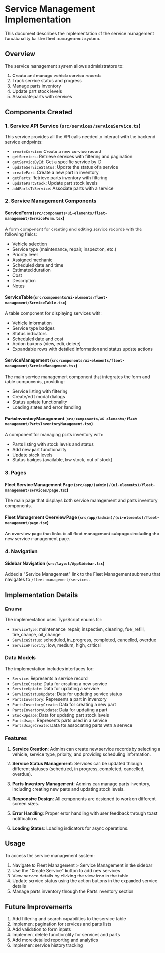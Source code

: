 # Service Management Implementation

This document describes the implementation of the service management functionality for the fleet management system.

## Overview

The service management system allows administrators to:
1. Create and manage vehicle service records
2. Track service status and progress
3. Manage parts inventory
4. Update part stock levels
5. Associate parts with services

## Components Created

### 1. Service API Service (`src/services/serviceService.ts`)

This service provides all the API calls needed to interact with the backend service endpoints:

- `createService`: Create a new service record
- `getServices`: Retrieve services with filtering and pagination
- `getServiceById`: Get a specific service by ID
- `updateServiceStatus`: Update the status of a service
- `createPart`: Create a new part in inventory
- `getParts`: Retrieve parts inventory with filtering
- `updatePartStock`: Update part stock levels
- `addPartsToService`: Associate parts with a service

### 2. Service Management Components

#### ServiceForm (`src/components/ui-elements/fleet-management/ServiceForm.tsx`)

A form component for creating and editing service records with the following fields:
- Vehicle selection
- Service type (maintenance, repair, inspection, etc.)
- Priority level
- Assigned mechanic
- Scheduled date and time
- Estimated duration
- Cost
- Description
- Notes

#### ServiceTable (`src/components/ui-elements/fleet-management/ServiceTable.tsx`)

A table component for displaying services with:
- Vehicle information
- Service type badges
- Status indicators
- Scheduled date and cost
- Action buttons (view, edit, delete)
- Expandable rows with detailed information and status update actions

#### ServiceManagement (`src/components/ui-elements/fleet-management/ServiceManagement.tsx`)

The main service management component that integrates the form and table components, providing:
- Service listing with filtering
- Create/edit modal dialogs
- Status update functionality
- Loading states and error handling

#### PartsInventoryManagement (`src/components/ui-elements/fleet-management/PartsInventoryManagement.tsx`)

A component for managing parts inventory with:
- Parts listing with stock levels and status
- Add new part functionality
- Update stock levels
- Status badges (available, low stock, out of stock)

### 3. Pages

#### Fleet Service Management Page (`src/app/(admin)/(ui-elements)/fleet-management/services/page.tsx`)

The main page that displays both service management and parts inventory components.

#### Fleet Management Overview Page (`src/app/(admin)/(ui-elements)/fleet-management/page.tsx`)

An overview page that links to all fleet management subpages including the new service management page.

### 4. Navigation

#### Sidebar Navigation (`src/layout/AppSidebar.tsx`)

Added a "Service Management" link to the Fleet Management submenu that navigates to `/fleet-management/services`.

## Implementation Details

### Enums

The implementation uses TypeScript enums for:
- `ServiceType`: maintenance, repair, inspection, cleaning, fuel_refill, tire_change, oil_change
- `ServiceStatus`: scheduled, in_progress, completed, cancelled, overdue
- `ServicePriority`: low, medium, high, critical

### Data Models

The implementation includes interfaces for:
- `Service`: Represents a service record
- `ServiceCreate`: Data for creating a new service
- `ServiceUpdate`: Data for updating a service
- `ServiceStatusUpdate`: Data for updating service status
- `PartsInventory`: Represents a part in inventory
- `PartsInventoryCreate`: Data for creating a new part
- `PartsInventoryUpdate`: Data for updating a part
- `StockUpdate`: Data for updating part stock levels
- `PartsUsage`: Represents parts used in a service
- `PartsUsageCreate`: Data for associating parts with a service

### Features

1. **Service Creation**: Admins can create new service records by selecting a vehicle, service type, priority, and providing scheduling information.

2. **Service Status Management**: Services can be updated through different statuses (scheduled, in progress, completed, cancelled, overdue).

3. **Parts Inventory Management**: Admins can manage parts inventory, including creating new parts and updating stock levels.

4. **Responsive Design**: All components are designed to work on different screen sizes.

5. **Error Handling**: Proper error handling with user feedback through toast notifications.

6. **Loading States**: Loading indicators for async operations.

## Usage

To access the service management system:

1. Navigate to Fleet Management > Service Management in the sidebar
2. Use the "Create Service" button to add new services
3. View service details by clicking the view icon in the table
4. Update service status using the action buttons in the expanded service details
5. Manage parts inventory through the Parts Inventory section

## Future Improvements

1. Add filtering and search capabilities to the service table
2. Implement pagination for services and parts lists
3. Add validation to form inputs
4. Implement delete functionality for services and parts
5. Add more detailed reporting and analytics
6. Implement service history tracking